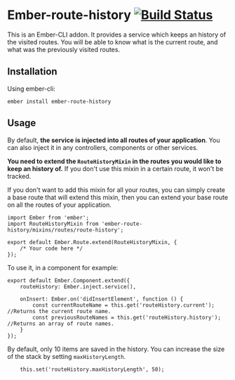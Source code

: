 # Ember-route-history [![Build Status](https://travis-ci.org/4lex-io/ember-route-history.png?branch=master)](https://travis-ci.org/4lex-io/ember-route-history) 

This is an Ember-CLI addon. It provides a service which keeps an history of the visited routes. You will be able to know what is the current route, and what was the previously visited routes.

## Installation

Using ember-cli:

```
ember install ember-route-history
```

## Usage

By default, **the service is injected into all routes of your application**. You can also inject it in any controllers, components or other services.

**You need to extend the `RouteHistoryMixin` in the routes you would like to keep an history of.** If you don't use this mixin in a certain route, it won't be tracked.

If you don't want to add this mixin for all your routes, you can simply create a base route that will extend this mixin, then you can extend your base route on all the routes of your application.

```
import Ember from 'ember';
import RouteHistoryMixin from 'ember-route-history/mixins/routes/route-history';

export default Ember.Route.extend(RouteHistoryMixin, {
    /* Your code here */
});
```

To use it, in a component for example:

```
export default Ember.Component.extend({
    routeHistory: Ember.inject.service(),

    onInsert: Ember.on('didInsertElement', function () {
        const currentRouteName = this.get('routeHistory.current'); //Returns the current route name.
        const previousRouteNames = this.get('routeHistory.history'); //Returns an array of route names.
    }
});
```

By default, only 10 items are saved in the history. You can increase the size of the stack by setting `maxHistoryLength`.

```
	this.set('routeHistory.maxHistoryLength', 50);
```
